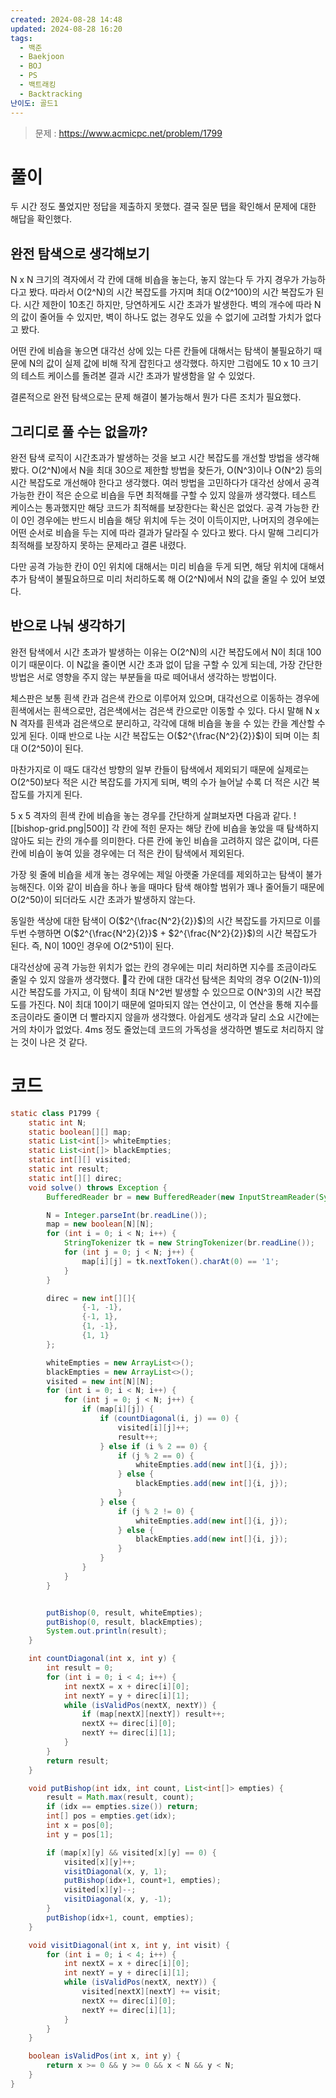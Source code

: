 ```yaml
---
created: 2024-08-28 14:48
updated: 2024-08-28 16:20
tags:
  - 백준
  - Baekjoon
  - BOJ
  - PS
  - 백트래킹
  - Backtracking
난이도: 골드1
---
```

> 문제 : https://www.acmicpc.net/problem/1799

# 풀이
두 시간 정도 풀었지만 정답을 제출하지 못했다. 결국 질문 탭을 확인해서 문제에 대한 해답을 확인했다.
## 완전 탐색으로 생각해보기
N x N 크기의 격자에서 각 칸에 대해 비숍을 놓는다, 놓지 않는다 두 가지 경우가 가능하다고 봤다.
따라서 O(2^N)의 시간 복잡도를 가지며 최대 O(2^100)의 시간 복잡도가 된다.
시간 제한이 10초긴 하지만, 당연하게도 시간 초과가 발생한다.
벽의 개수에 따라 N의 값이 줄어들 수 있지만, 벽이 하나도 없는 경우도 있을 수 없기에 고려할 가치가 없다고 봤다.

어떤 칸에 비숍을 놓으면 대각선 상에 있는 다른 칸들에 대해서는 탐색이 불필요하기 때문에 N의 값이 실제 값에 비해 작게 잡힌다고 생각했다.
하지만 그럼에도 10 x 10 크기의 테스트 케이스를 돌려본 결과 시간 초과가 발생함을 알 수 있었다.

결론적으로 완전 탐색으로는 문제 해결이 불가능해서 뭔가 다른 조치가 필요했다.
## 그리디로 풀 수는 없을까?
완전 탐색 로직이 시간초과가 발생하는 것을 보고 시간 복잡도를 개선할 방법을 생각해봤다.
O(2^N)에서 N을 최대 30으로 제한할 방법을 찾든가, O(N^3)이나 O(N^2) 등의 시간 복잡도로 개선해야 한다고 생각했다.
여러 방법을 고민하다가 대각선 상에서 공격 가능한 칸이 적은 순으로 비숍을 두면 최적해를 구할 수 있지 않을까 생각했다.
테스트 케이스는 통과했지만 해당 코드가 최적해를 보장한다는 확신은 없었다. 공격 가능한 칸이 0인 경우에는 반드시 비숍을 해당 위치에 두는 것이 이득이지만, 나머지의 경우에는 어떤 순서로 비숍을 두는 지에 따라 결과가 달라질 수 있다고 봤다.
다시 말해 그리디가 최적해를 보장하지 못하는 문제라고 결론 내렸다.

다만 공격 가능한 칸이 0인 위치에 대해서는 미리 비숍을 두게 되면, 해당 위치에 대해서 추가 탐색이 불필요하므로 미리 처리하도록 해 O(2^N)에서 N의 값을 줄일 수 있어 보였다.
## 반으로 나눠 생각하기
완전 탐색에서 시간 초과가 발생하는 이유는 O(2^N)의 시간 복잡도에서 N이 최대 100이기 때문이다.
이 N값을 줄이면 시간 초과 없이 답을 구할 수 있게 되는데, 가장 간단한 방법은 서로 영향을 주지 않는 부분들을 따로 떼어내서 생각하는 방법이다.

체스판은 보통 흰색 칸과 검은색 칸으로 이루어져 있으며, 대각선으로 이동하는 경우에 흰색에서는 흰색으로만, 검은색에서는 검은색 칸으로만 이동할 수 있다.
다시 말해 N x N 격자를 흰색과 검은색으로 분리하고, 각각에 대해 비숍을 놓을 수 있는 칸을 계산할 수 있게 된다.
이때 반으로 나눈 시간 복잡도는 O($2^{\frac{N^2}{2}}$)이 되며 이는 최대 O(2^50)이 된다.

마찬가지로 이 때도 대각선 방향의 일부 칸들이 탐색에서 제외되기 때문에 실제로는 O(2^50)보다 적은 시간 복잡도를 가지게 되며, 벽의 수가 늘어날 수록 더 적은 시간 복잡도를 가지게 된다.

5 x 5 격자의 흰색 칸에 비숍을 놓는 경우를 간단하게 살펴보자면 다음과 같다.
![[bishop-grid.png|500]]
각 칸에 적힌 문자는 해당 칸에 비숍을 놓았을 때 탐색하지 않아도 되는 칸의 개수를 의미한다. 다른 칸에 놓인 비숍을 고려하지 않은 값이며, 다른 칸에 비숍이 놓여 있을 경우에는 더 적은 칸이 탐색에서 제외된다.

가장 윗 줄에 비숍을 세개 놓는 경우에는 제일 아랫줄 가운데를 제외하고는 탐색이 불가능해진다. 이와 같이 비숍을 하나 놓을 때마다 탐색 해야할 범위가 꽤나 줄어들기 때문에 O(2^50)이 되더라도 시간 초과가 발생하지 않는다.

동일한 색상에 대한 탐색이 O($2^{\frac{N^2}{2}}$)의 시간 복잡도를 가지므로 이를 두번 수행하면 O($2^{\frac{N^2}{2}}$ + $2^{\frac{N^2}{2}}$)의 시간 복잡도가 된다. 즉, N이 100인 경우에 O(2^51)이 된다.

대각선상에 공격 가능한 위치가 없는 칸의 경우에는 미리 처리하면 지수를 조금이라도 줄일 수 있지 않을까 생각했다.
각 칸에 대한 대각선 탐색은 최악의 경우 O(2(N-1))의 시간 복잡도를 가지고, 이 탐색이 최대 N^2번 발생할 수 있으므로 O(N^3)의 시간 복잡도를 가진다.
N이 최대 10이기 때문에 얼마되지 않는 연산이고, 이 연산을 통해 지수를 조금이라도 줄이면 더 빨라지지 않을까 생각했다.
아쉽게도 생각과 달리 소요 시간에는 거의 차이가 없었다. 4ms 정도 줄었는데 코드의 가독성을 생각하면 별도로 처리하지 않는 것이 나은 것 같다.
# 코드
```java
static class P1799 {
	static int N;
	static boolean[][] map;
	static List<int[]> whiteEmpties;
	static List<int[]> blackEmpties;
	static int[][] visited;
	static int result;
	static int[][] direc;
	void solve() throws Exception {
		BufferedReader br = new BufferedReader(new InputStreamReader(System.in));

		N = Integer.parseInt(br.readLine());
		map = new boolean[N][N];
		for (int i = 0; i < N; i++) {
			StringTokenizer tk = new StringTokenizer(br.readLine());
			for (int j = 0; j < N; j++) {
				map[i][j] = tk.nextToken().charAt(0) == '1';
			}
		}

		direc = new int[][]{
				{-1, -1},
				{-1, 1},
				{1, -1},
				{1, 1}
		};

		whiteEmpties = new ArrayList<>();
		blackEmpties = new ArrayList<>();
		visited = new int[N][N];
		for (int i = 0; i < N; i++) {
			for (int j = 0; j < N; j++) {
				if (map[i][j]) {
					if (countDiagonal(i, j) == 0) {
						visited[i][j]++;
						result++;
					} else if (i % 2 == 0) {
						if (j % 2 == 0) {
							whiteEmpties.add(new int[]{i, j});
						} else {
							blackEmpties.add(new int[]{i, j});
						}
					} else {
						if (j % 2 != 0) {
							whiteEmpties.add(new int[]{i, j});
						} else {
							blackEmpties.add(new int[]{i, j});
						}
					}
				}
			}
		}


		putBishop(0, result, whiteEmpties);
		putBishop(0, result, blackEmpties);
		System.out.println(result);
	}

	int countDiagonal(int x, int y) {
		int result = 0;
		for (int i = 0; i < 4; i++) {
			int nextX = x + direc[i][0];
			int nextY = y + direc[i][1];
			while (isValidPos(nextX, nextY)) {
				if (map[nextX][nextY]) result++;
				nextX += direc[i][0];
				nextY += direc[i][1];
			}
		}
		return result;
	}

	void putBishop(int idx, int count, List<int[]> empties) {
		result = Math.max(result, count);
		if (idx == empties.size()) return;
		int[] pos = empties.get(idx);
		int x = pos[0];
		int y = pos[1];

		if (map[x][y] && visited[x][y] == 0) {
			visited[x][y]++;
			visitDiagonal(x, y, 1);
			putBishop(idx+1, count+1, empties);
			visited[x][y]--;
			visitDiagonal(x, y, -1);
		}
		putBishop(idx+1, count, empties);
	}

	void visitDiagonal(int x, int y, int visit) {
		for (int i = 0; i < 4; i++) {
			int nextX = x + direc[i][0];
			int nextY = y + direc[i][1];
			while (isValidPos(nextX, nextY)) {
				visited[nextX][nextY] += visit;
				nextX += direc[i][0];
				nextY += direc[i][1];
			}
		}
	}

	boolean isValidPos(int x, int y) {
		return x >= 0 && y >= 0 && x < N && y < N;
	}
}
```
